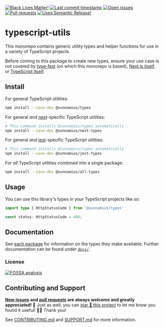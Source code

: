 <!-- prettier-ignore-start -->

<!-- badges-start -->

[![Black Lives Matter!][badge-blm]][link-blm]
[![Last commit timestamp][badge-last-commit]][link-repo]
[![Open issues][badge-issues]][link-issues]
[![Pull requests][badge-pulls]][link-pulls]
[![Uses Semantic Release!][badge-semantic-release]][link-semantic-release]

<!-- badges-end -->

<!-- prettier-ignore-end -->

# typescript-utils

This monorepo contains generic utility types and helper functions for use in a
variety of TypeScript projects.

Before coming to this package to create new types, ensure your use case is not
covered by [type-fest][1] (on which this monorepo is based), [Next.js
itself][2], or [TypeScript itself][3].

## Install

For general TypeScript utilities:

```bash
npm install --save-dev @xunnamius/types
```

For general _and_ [next][4]-specific TypeScript utilities:

```bash
# This command installs @xunnamius/types automatically
npm install --save-dev @xunnamius/next-types
```

For general _and_ [jest][4]-specific TypeScript utilities:

```bash
# This command installs @xunnamius/types automatically
npm install --save-dev @xunnamius/jest-types
```

For _all_ TypeScript utilities combined into a single package:

```bash
npm install --save-dev @xunnamius/all-types
```

## Usage

You can use this library's types in your TypeScript projects like so:

```TypeScript
import type { HttpStatusCode } from '@xunnamius/types'

const status: HttpStatusCode = 404;
```

## Documentation

See [each package][5] for information on the types they make available. Further
documentation can be found under [`docs/`][docs].

### License

[![FOSSA analysis][badge-fossa]][link-fossa]

## Contributing and Support

**[New issues][choose-new-issue] and [pull requests][pr-compare] are always
welcome and greatly appreciated! 🤩** Just as well, you can [star 🌟 this
project][link-repo] to let me know you found it useful! ✊🏿 Thank you!

See [CONTRIBUTING.md][contributing] and [SUPPORT.md][support] for more
information.

[badge-blm]: https://api.ergodark.com/badges/blm 'Join the movement!'
[link-blm]: https://secure.actblue.com/donate/ms_blm_homepage_2019
[link-repo]: https://github.com/xunnamius/typescript-utils
[badge-last-commit]:
  https://img.shields.io/github/last-commit/xunnamius/typescript-utils
  'Latest commit timestamp'
[badge-issues]:
  https://img.shields.io/github/issues/Xunnamius/typescript-utils
  'Open issues'
[link-issues]: https://github.com/Xunnamius/typescript-utils/issues?q=
[badge-pulls]:
  https://img.shields.io/github/issues-pr/xunnamius/typescript-utils
  'Open pull requests'
[link-pulls]: https://github.com/xunnamius/typescript-utils/pulls
[badge-fossa]:
  https://app.fossa.com/api/projects/custom%2B27276%2Fgit%40github.com%3AXunnamius%2Ftypescript-utils.git.svg?type=large
  "Analysis of this package's license obligations"
[link-fossa]:
  https://app.fossa.com/projects/custom+27276%2Fgit@github.com:Xunnamius%2Ftypescript-utils.git
[badge-semantic-release]:
  https://img.shields.io/badge/%20%20%F0%9F%93%A6%F0%9F%9A%80-semantic--release-e10079.svg
  'This repo practices continuous integration and deployment!'
[link-semantic-release]: https://github.com/semantic-release/semantic-release
[docs]: docs
[choose-new-issue]:
  https://github.com/xunnamius/typescript-utils/issues/new/choose
[pr-compare]: https://github.com/xunnamius/typescript-utils/compare
[contributing]: CONTRIBUTING.md
[support]: .github/SUPPORT.md
[1]: https://github.com/sindresorhus/type-fest
[2]: https://nextjs.org/docs/basic-features/typescript
[3]: https://github.com/sindresorhus/type-fest#built-in-types
[4]: https://github.com/vercel/next.js
[5]: /packages
